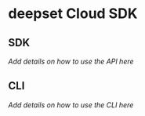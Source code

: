 # deepset Cloud SDK

## SDK

*Add details on how to use the API here*

## CLI

*Add details on how to use the CLI here*
